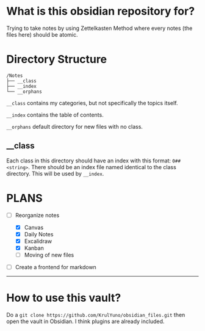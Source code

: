 # What is this obsidian repository for?
Trying to take notes by using Zettelkasten Method where every notes (the files here) should be atomic.

# Directory Structure
```
/Notes
├── __class
├── __index
└── __orphans
```
`__class` contains my categories, but not specifically the topics itself.

`__index` contains the table of contents.

`__orphans` default directory for new files with no class.

## \_\_class
Each class in this directory should have an index with this format: `0## <string>`. 
There should be an index file named identical to the class directory. This will be used by `__index`.

# PLANS
- [ ] Reorganize notes
	- [x] Canvas
	- [x] Daily Notes
	- [x] Excalidraw
	- [x] Kanban
	- [ ] Moving of new files
- [ ] Create a frontend for markdown



----
# How to use this vault?
Do a `git clone https://github.com/KrulYuno/obsidian_files.git` then open the vault in Obsidian. I think plugins are already included.